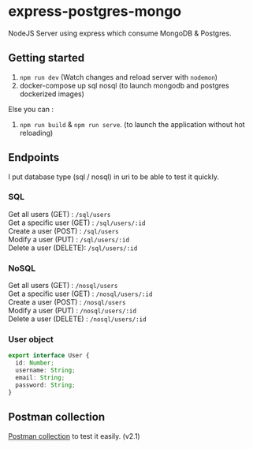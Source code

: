 # express-postgres-mongo

NodeJS Server using express which consume MongoDB & Postgres.

## Getting started

1. `npm run dev` (Watch changes and reload server with `nodemon`)
2. docker-compose up sql nosql (to launch mongodb and postgres dockerized images)

Else you can : 

1. `npm run build` & `npm run serve`. (to launch the application without hot reloading)

## Endpoints

I put database type (sql / nosql) in uri to be able to test it quickly. 

### SQL
Get all users (GET) : `/sql/users`  
Get a specific user (GET) : `/sql/users/:id`  
Create a user (POST) : `/sql/users`  
Modify a user (PUT) : `/sql/users/:id`  
Delete a user (DELETE): `/sql/users/:id`  

### NoSQL
Get all users (GET) : `/nosql/users`  
Get a specific user (GET) : `/nosql/users/:id`  
Create a user (POST) : `/nosql/users`  
Modify a user (PUT) : `/nosql/users/:id`  
Delete a user (DELETE) : `/nosql/users/:id`  

### User object

```typescript
export interface User {
  id: Number;
  username: String;
  email: String;
  password: String;
}
```

## Postman collection

[Postman collection](./sql_vs_nosql.postman.json) to test it easily. (v2.1)